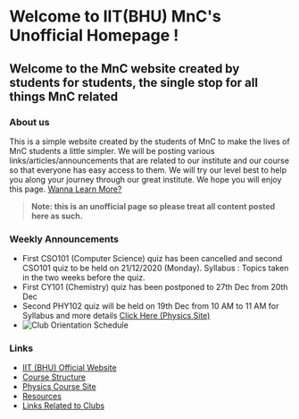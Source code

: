 # Welcome to IIT(BHU) MnC's Unofficial Homepage !
## Welcome to the MnC website created by students for students, the single stop for all things MnC related

### About us 
This is a simple website created by the students of MnC to make the lives of MnC students a little simpler. We will be posting various links/articles/announcements that are related to our institute and our course so that everyone has easy access to them. We will try our level best to help you along your journey through our great institute. We hope you will enjoy this page.  [Wanna Learn More?](https://iit-bhu-mnc.github.io/about)
> **Note: this is an unofficial page so please treat all content posted here as such.**

### Weekly Announcements
* First CSO101 (Computer Science) quiz has been cancelled and second CSO101 quiz to be held on 21/12/2020 (Monday). Syllabus : Topics taken in the two weeks before the quiz.
* First CY101 (Chemistry) quiz  has been postponed to 27th Dec from 20th Dec
* Second PHY102 quiz will be held on 19th Dec from 10 AM to 11 AM for Syllabus and more details [Click Here (Physics Site)](https://sites.google.com/itbhu.ac.in/phy102/home?pli=1&authuser=2)
* <img src="https://iit-bhu-mnc.github.io/cos.jpeg" alt="Club Orientation Schedule">

### Links
* [IIT (BHU) Official Website](https://iitbhu.ac.in)
* [Course Structure](https://iitbhu.ac.in/dept/mat/courses/idd)
* [Physics Course Site](https://sites.google.com/itbhu.ac.in/phy102/home?pli=1&authuser=2)
* [Resources](https://iit-bhu-mnc.github.io/resources)
* [Links Related to Clubs](https://iit-bhu-mnc.github.io/clublinks)


